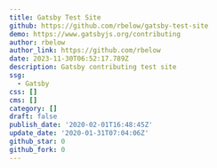 ```yaml
---
title: Gatsby Test Site
github: https://github.com/rbelow/gatsby-test-site
demo: https://www.gatsbyjs.org/contributing
author: rbelow
author_link: https://github.com/rbelow
date: 2023-11-30T06:52:17.789Z
description: Gatsby contributing test site
ssg:
  - Gatsby
css: []
cms: []
category: []
draft: false
publish_date: '2020-02-01T16:48:45Z'
update_date: '2020-01-31T07:04:06Z'
github_star: 0
github_fork: 0
---
```

